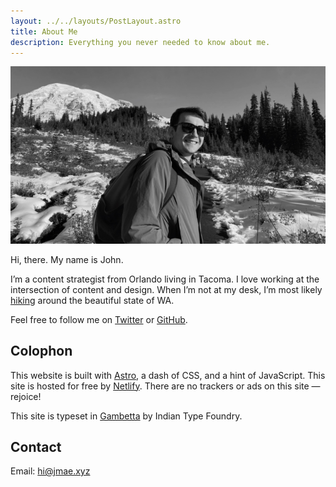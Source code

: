 ```yaml
---
layout: ../../layouts/PostLayout.astro
title: About Me
description: Everything you never needed to know about me.
---
```

  
<Img
  src="/src/img/me.png"
  alt="A picture of me, John Eatmon, standing in front of a snowy Mount Rainier on a sunny day."
  preload="avif"
  loading="eager"
/>

Hi, there. My name is John.

I’m a content strategist from Orlando living in Tacoma. I love working at the intersection of content and design. When I’m not at my desk, I’m most likely [hiking](/hikes) around the beautiful state of WA.

Feel free to follow me on [Twitter](https://twitter.com/jmaeat) or [GitHub](https://github.com/jmaeat).

## Colophon

This website is built with [Astro](https://astro.build/), a dash of CSS, and a hint of JavaScript. This site is hosted for free by [Netlify](https://www.netlify.com/). There are no trackers or ads on this site — rejoice!

This site is typeset in [Gambetta](https://www.fontshare.com/fonts/gambetta) by Indian Type Foundry.

## Contact

Email: [hi@jmae.xyz](mailto:hi@jmae.xyz?subject=Hello)
